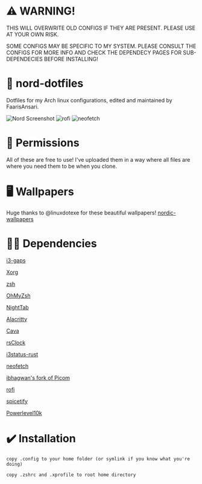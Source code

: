 # ⚠️ WARNING!
THIS WILL OVERWRITE OLD CONFIGS IF THEY ARE PRESENT. PLEASE USE AT YOUR OWN RISK.

SOME CONFIGS MAY BE SPECIFIC TO MY SYSTEM. PLEASE CONSULT THE CONFIGS FOR MORE INFO AND CHECK THE DEPENDECY PAGES FOR SUB-DEPENDECIES BEFORE INSTALLING!

# 🔷 nord-dotfiles
Dotfiles for my Arch linux configurations, edited and maintained by FaarisAnsari.

![Nord Screenshot](https://cdn.upload.systems/uploads/5K5fvRUu.png)
![rofi](https://cdn.upload.systems/uploads/8ppzDPUT.png)
![neofetch](https://cdn.upload.systems/uploads/uCdiX2xq.png)

# 🙏 Permissions
All of these are free to use! I've uploaded them in a way where all files are where you need them to be when you clone.

# 🖥️ Wallpapers
Huge thanks to @linuxdotexe for these beautiful wallpapers!
[nordic-wallpapers](https://github.com/linuxdotexe/nordic-wallpapers "nordic-wallpapers on GitHub")

# 👨‍💻 Dependencies

[i3-gaps](https://github.com/Airblader/i3 "i3-gaps on GitHub")

[Xorg](https://wiki.archlinux.org/title/xorg "Xorg on Arch Wiki")

[zsh](https://www.zsh.org/ "zsh")

[OhMyZsh](https://github.com/ohmyzsh/ohmyzsh "OhMyZsh on GitHub")

[NightTab](https://chrome.google.com/webstore/detail/nighttab/hdpcadigjkbcpnlcpbcohpafiaefanki?hl=en-GB "NightTab on Chrome Webstore")

[Alacritty](https://github.com/alacritty/alacritty "Alacritty on GitHub")

[Cava](https://github.com/karlstav/cava "Cava on GitHub")

[rsClock](https://github.com/valebes/rsClock "rsClock on GitHub")

[i3status-rust](https://github.com/greshake/i3status-rust "i3status-rust on GitHub")

[neofetch](https://github.com/dylanaraps/neofetch "neofetch on GitHub")

[ibhagwan's fork of Picom](https://github.com/ibhagwan/picom "ibhagwan's fork of Picom on GitHub")

[rofi](https://github.com/davatorium/rofi "rofi on GitHub")

[spicetify](https://github.com/khanhas/spicetify-cli "spicetify-cli on GitHub")

[Powerlevel10k](https://github.com/romkatv/powerlevel10k "Powerlevel10k on GitHub")

# ✔️ Installation

```
copy .config to your home folder (or symlink if you know what you're doing)
```
```
copy .zshrc and .xprofile to root home directory
```
